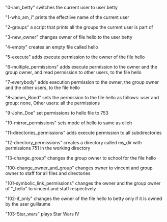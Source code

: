 "0-iam_betty" switches the current user to user betty 

"1-who_am_i" prints the effectiive name of the current user

"2-groups" a script that prints all the groups the current user is part of

"3-new_owner" changes owner of file hello to the user betty

"4-empty" creates an empty file called hello

"5-execute" adds execute permission to the owner of the file hello

"6-multiple_permissions" adds execute permission to the owner and the group owner, and read permission to other users, to the file hello

"7-everybody" adds execution permission to the owner, the group owner and the other users, to the file hello

"8-James_Bond"  sets the permission to the file hello as follows: user and group: none, Other users: all the permissions

"9-John_Doe" set permissions to hello file to 753

"10-mirror_permissions" sets mode of hello to same as olleh

"11-directories_permissions" adds execute permission to all subdirectories

"12-directory_permissions" creates a directory called my_dir with permissions 751 in the working directory

"13-change_group" changes the group owner to school for the file hello

"100-change_owner_and_group" changes owner to vincent and group owner to staff for all files and directories

"101-symbolic_link_permissions" changes the owner and the group owner of "_hello" to vincent and staff respectively

"102-if_only" changes the owner of the file hello to betty only if it is owned by the user guillaume

"103-Star_wars" plays Star Wars IV
